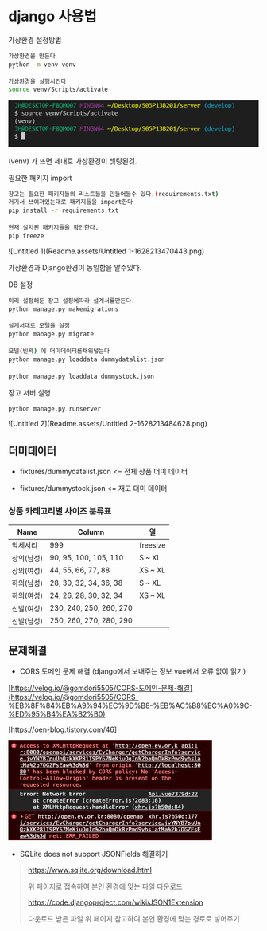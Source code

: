 # django 사용법

가상환경 설정방법 

```bash
가상환경을 만든다
python -m venv venv

가상환경을 실행시킨다
source venv/Scripts/activate
```

![Untitled](Readme.assets/Untitled-1628213460255.png)

(venv) 가 뜨면 제대로 가상환경이 셋팅된것.

필요한 패키지 import

```bash
장고는 필요한 패키지들의 리스트들을 만들어둘수 있다.(requirements.txt)
거기서 쓰여져있는대로 패키지들을 import한다
pip install -r requirements.txt

현재 설치된 패키지들을 확인한다.
pip freeze
```

![Untitled 1](Readme.assets/Untitled 1-1628213470443.png)

가상환경과 Django환경이 동일함을 알수있다.

DB 설정

```bash
미리 설정해둔 장고 설정에따라 설계서를만든다.
python manage.py makemigrations

설계서대로 모델을 설정
python manage.py migrate

모델(빈꽉) 에 더미데이터를채워넣는다
python manage.py loaddata dummydatalist.json

python manage.py loaddata dummystock.json
```

장고 서버 실행

```bash
python manage.py runserver
```

![Untitled 2](Readme.assets/Untitled 2-1628213484628.png)



## 더미데이터

* fixtures/dummydatalist.json <= 전체 상품 더미 데이터

* fixtures/dummystock.json <= 재고 더미 데이터 

### 상품 카테고리별 사이즈 분류표

| Name       | Column                  | 열       |
| ---------- | ----------------------- | -------- |
| 악세서리   | 999                     | freesize |
| 상의(남성) | 90, 95, 100, 105, 110   | S ~ XL   |
| 상의(여성) | 44, 55, 66, 77, 88      | XS ~ XL  |
| 하의(남성) | 28, 30, 32, 34, 36, 38  | S ~ XL   |
| 하의(여성) | 24, 26, 28, 30, 32, 34  | XS ~ XL  |
| 신발(여성) | 230, 240, 250, 260, 270 |          |
| 신발(남성) | 250, 260, 270, 280, 290 |          |

## 문제해결

* CORS 도메인 문제 해결 (django에서 보내주는 정보 vue에서 오류 없이 읽기)

[https://velog.io/@gomdori5505/CORS-도메인-문제-해결](https://velog.io/@gomdori5505/CORS-%EB%8F%84%EB%A9%94%EC%9D%B8-%EB%AC%B8%EC%A0%9C-%ED%95%B4%EA%B2%B0)

[https://oen-blog.tistory.com/46]

![Untitled](Readme.assets/Untitled.png)

* SQLite does not support JSONFields 해결하기

> https://www.sqlite.org/download.html
>
> 위 페이지로 접속하여 본인 환경에 맞는 파일 다운로드
>
> https://code.djangoproject.com/wiki/JSON1Extension
>
> 다운로드 받은 파일 위 페이지 참고하여 본인 환경에 맞는 경로로 넣어주기



